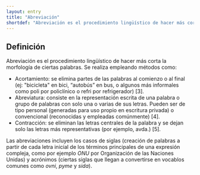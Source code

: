 ```yaml
---
layout: entry
title: "Abreviación"
shortdef: "Abreviación es el procedimiento lingüístico de hacer más corta la morfología de ciertas palabras"
---
```


## Definición

Abreviación es el procedimiento lingüístico de hacer más corta la morfología de ciertas palabras. Se realiza empleando métodos como:

* Acortamiento: se elimina partes de las palabras al comienzo o al final (ej: "bicicleta" en bici, “autobús” en bus, o algunos más informales como poli por policlínico o refri por refrigerador) [3].
* Abreviatura: consiste en la representación escrita de una palabra o grupo de palabras con solo una o varias de sus letras. Pueden ser de tipo personal (generadas para uso propio en escritura privada) o convencional (reconocidas y empleadas comúnmente) [4]. 
* Contracción: se eliminan las letras centrales de la palabra y se dejan solo las letras más representativas (por ejemplo, avda.) [5].

Las abreviaciones incluyen los casos de siglas (creación de palabras a partir de cada letra inicial de los términos principales de una expresión compleja, como por ejemplo _ONU_ por Organización de las Naciones Unidas) y acrónimos (ciertas siglas que llegan a convertirse en vocablos comunes como _ovni_, _pyme_ y _sida_).
